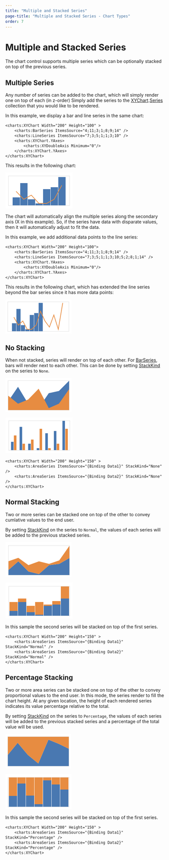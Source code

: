 ```yaml
---
title: "Multiple and Stacked Series"
page-title: "Multiple and Stacked Series - Chart Types"
order: 7
---
```

# Multiple and Stacked Series

The chart control supports multiple series which can be optionally stacked on top of the previous series.

## Multiple Series

Any number of series can be added to the chart, which will simply render one on top of each (in z-order) Simply add the series to the [XYChart](xref:@ActiproUIRoot.Controls.Charts.XYChart).[Series](xref:@ActiproUIRoot.Controls.Charts.XYChart.Series) collection that you would like to be rendered.

In this example, we display a bar and line series in the same chart:

```xaml
<charts:XYChart Width="200" Height="100" >
	<charts:BarSeries ItemsSource="4;11;3;1;8;9;14" />
	<charts:LineSeries ItemsSource="7;3;5;1;1;3;10" />
	<charts:XYChart.YAxes>
		<charts:XYDoubleAxis Minimum="0"/>
	</charts:XYChart.YAxes>
</charts:XYChart>
```

This results in the following chart:

![Screenshot](../images/chart-types-stacked1.png)

The chart will automatically align the multiple series along the secondary axis (X in this example).  So, if the series have data with disparate values, then it will automatically adjust to fit the data.

In this example, we add additional data points to the line series:

```xaml
<charts:XYChart Width="200" Height="100">
	<charts:BarSeries ItemsSource="4;11;3;1;8;9;14" />
	<charts:LineSeries ItemsSource="7;3;5;1;1;3;10;5;2;8;1;14" />
	<charts:XYChart.YAxes>
		<charts:XYDoubleAxis Minimum="0"/>
	</charts:XYChart.YAxes>
</charts:XYChart>
```

This results in the following chart, which has extended the line series beyond the bar series since it has more data points:

![Screenshot](../images/chart-types-stacked2.png)

## No Stacking

When not stacked, series will render on top of each other. For [BarSeries](xref:@ActiproUIRoot.Controls.Charts.BarSeries), bars will render next to each other.  This can be done by setting [StackKind](xref:@ActiproUIRoot.Controls.Charts.Primitives.XYSeriesBase.StackKind) on the series to `None`.

![Screenshot](../images/chart-types-stacked3.png)

![Screenshot](../images/chart-types-stacked6.png)

```xaml
<charts:XYChart Width="200" Height="150" >
	<charts:AreaSeries ItemsSource="{Binding Data1}" StackKind="None" />
	<charts:AreaSeries ItemsSource="{Binding Data2}" StackKind="None" />
</charts:XYChart>
```

## Normal Stacking

Two or more series can be stacked one on top of the other to convey cumlative values to the end user.

By setting [StackKind](xref:@ActiproUIRoot.Controls.Charts.Primitives.XYSeriesBase.StackKind) on the series to `Normal`, the values of each series will be added to the previous stacked series.

![Screenshot](../images/chart-types-stacked4.png)

![Screenshot](../images/chart-types-stacked7.png)

In this sample the second series will be stacked on top of the first series.

```xaml
<charts:XYChart Width="200" Height="150" >
	<charts:AreaSeries ItemsSource="{Binding Data1}" StackKind="Normal" />
	<charts:AreaSeries ItemsSource="{Binding Data2}" StackKind="Normal" />
</charts:XYChart>
```

## Percentage Stacking

Two or more area series can be stacked one on top of the other to convey proportional values to the end user.  In this mode, the series render to fill the chart height.  At any given location, the height of each rendered series indicates its value percentage relative to the total.

By setting [StackKind](xref:@ActiproUIRoot.Controls.Charts.Primitives.XYSeriesBase.StackKind) on the series to `Percentage`, the values of each series will be added to the previous stacked series and a percentage of the total value will be used.

![Screenshot](../images/chart-types-stacked5.png)

![Screenshot](../images/chart-types-stacked8.png)

In this sample the second series will be stacked on top of the first series.

```xaml
<charts:XYChart Width="200" Height="150" >
	<charts:AreaSeries ItemsSource="{Binding Data1}" StackKind="Percentage" />
	<charts:AreaSeries ItemsSource="{Binding Data2}" StackKind="Percentage" />
</charts:XYChart>
```
